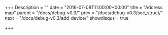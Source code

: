 +++
Description = ""
date = "2016-07-08T11:00:00+00:00"
title = "Address map"
parent = "/docs/debug-v0.3/"
prev = "/docs/debug-v0.3/soc_struct/"
next = "/docs/debug-v0.3/add_device/"
showdisqus = true

+++

